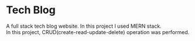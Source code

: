 # Tech Blog
 A full stack tech blog website. In this project I used MERN stack.<br>
 In this project, CRUD(create-read-update-delete) operation was performed.
